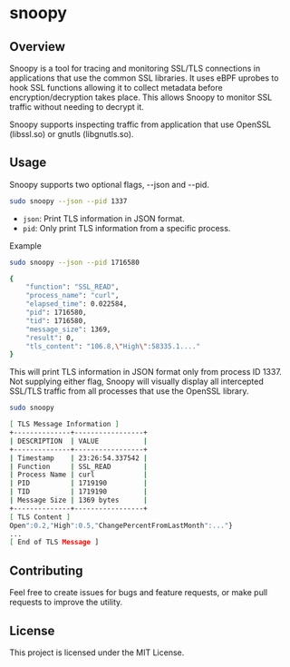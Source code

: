 # snoopy

## Overview

Snoopy is a tool for tracing and monitoring SSL/TLS connections in applications that use the common SSL libraries. It uses eBPF uprobes to hook SSL functions allowing it to collect metadata before encryption/decryption takes place. This allows Snoopy to monitor SSL traffic without needing to decrypt it.

Snoopy supports inspecting traffic from application that use OpenSSL (libssl.so) or gnutls (libgnutls.so).

## Usage

Snoopy supports two optional flags, --json and --pid.

```bash
sudo snoopy --json --pid 1337
```

- `json`: Print TLS information in JSON format.
- `pid`: Only print TLS information from a specific process.

Example

```bash
sudo snoopy --json --pid 1716580

{
    "function": "SSL_READ",
    "process_name": "curl",
    "elapsed_time": 0.022584,
    "pid": 1716580,
    "tid": 1716580,
    "message_size": 1369,
    "result": 0,
    "tls_content": "106.8,\"High\":58335.1...."
}

```
This will print TLS information in JSON format only from process ID 1337.
Not supplying either flag, Snoopy will visually display all intercepted SSL/TLS traffic from all processes that use the OpenSSL library.

```bash
sudo snoopy

[ TLS Message Information ]
+--------------+-----------------+
| DESCRIPTION  | VALUE           |
+--------------+-----------------+
| Timestamp    | 23:26:54.337542 |
| Function     | SSL_READ        |
| Process Name | curl            |
| PID          | 1719190         |
| TID          | 1719190         |
| Message Size | 1369 bytes      |
+--------------+-----------------+
[ TLS Content ]
Open":0.2,"High":0.5,"ChangePercentFromLastMonth":..."}
...
[ End of TLS Message ]
```

## Contributing

Feel free to create issues for bugs and feature requests, or make pull requests to improve the utility.

## License

This project is licensed under the MIT License.
